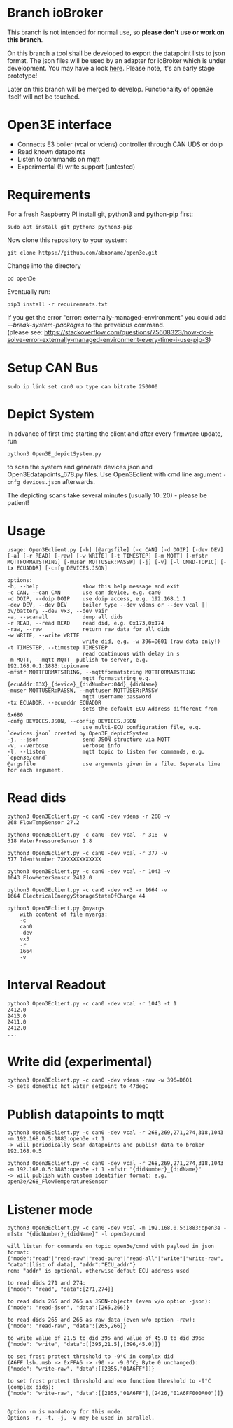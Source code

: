 # Branch ioBroker

This branch is not intended for normal use, so **please don't use or work on this branch**.

On this branch a tool shall be developed to export the datapoint lists to json format. The json files will be used by an adapter for ioBroker which is under development. You may have a look [here](https://github.com/MyHomeMyData/ioBroker.e3oncan). Please note, it's an early stage prototype!

Later on this branch will be merged to develop. Functionality of open3e itself will not be touched.

# Open3E interface

* Connects E3 boiler (vcal or vdens) controller through CAN UDS or doip
* Read known datapoints
* Listen to commands on mqtt
* Experimental (!) write support (untested)

# Requirements
For a fresh Raspberry PI install git, python3 and python-pip first:

    sudo apt install git python3 python3-pip  

Now clone this repository to your system:  

    git clone https://github.com/abnoname/open3e.git  

Change into the directory

    cd open3e

Eventually run:

    pip3 install -r requirements.txt  

If you get the error "error: externally-managed-environment" you could add *--break-system-packages* to the preveious command.<br>
(please see: https://stackoverflow.com/questions/75608323/how-do-i-solve-error-externally-managed-environment-every-time-i-use-pip-3)  

# Setup CAN Bus
    sudo ip link set can0 up type can bitrate 250000

# Depict System
In advance of first time starting the client and after every firmware update, run 
    
    python3 Open3E_depictSystem.py
    
to scan the system and generate devices.json and Open3Edatapoints_678.py files. 
Use Open3Eclient with cmd line argument `-cnfg devices.json` afterwards.

The depicting scans take several minutes (usually 10..20) - please be patient!

# Usage
    usage: Open3Eclient.py [-h] [@argsfile] [-c CAN] [-d DOIP] [-dev DEV] [-a] [-r READ] [-raw] [-w WRITE] [-t TIMESTEP] [-m MQTT] [-mfstr MQTTFORMATSTRING] [-muser MQTTUSER:PASSW] [-j] [-v] [-l CMND-TOPIC] [-tx ECUADDR] [-cnfg DEVICES.JSON]

    options:
    -h, --help              show this help message and exit
    -c CAN, --can CAN       use can device, e.g. can0
    -d DOIP, --doip DOIP    use doip access, e.g. 192.168.1.1
    -dev DEV, --dev DEV     boiler type --dev vdens or --dev vcal || pv/battery --dev vx3, --dev vair
    -a, --scanall           dump all dids
    -r READ, --read READ    read did, e.g. 0x173,0x174
    -raw, --raw             return raw data for all dids
    -w WRITE, --write WRITE
                            write did, e.g. -w 396=D601 (raw data only!)
    -t TIMESTEP, --timestep TIMESTEP
                            read continuous with delay in s
    -m MQTT, --mqtt MQTT  publish to server, e.g. 192.168.0.1:1883:topicname
    -mfstr MQTTFORMATSTRING, --mqttformatstring MQTTFORMATSTRING
                            mqtt formatstring e.g. {ecuAddr:03X}_{device}_{didNumber:04d}_{didName}
    -muser MQTTUSER:PASSW, --mqttuser MQTTUSER:PASSW
                            mqtt username:password
    -tx ECUADDR, --ecuaddr ECUADDR
                            sets the default ECU Address different from 0x680
    -cnfg DEVICES.JSON, --config DEVICES.JSON 
                            use multi-ECU configuration file, e.g. `devices.json` created by Open3E_depictSystem
    -j, --json              send JSON structure via MQTT
    -v, --verbose           verbose info
    -l, --listen            mqtt topic to listen for commands, e.g. `open3e/cmnd`
    @argsfile               use arguments given in a file. Seperate line for each argument.

# Read dids
    python3 Open3Eclient.py -c can0 -dev vdens -r 268 -v
    268 FlowTempSensor 27.2

    python3 Open3Eclient.py -c can0 -dev vcal -r 318 -v
    318 WaterPressureSensor 1.8

    python3 Open3Eclient.py -c can0 -dev vcal -r 377 -v
    377 IdentNumber 7XXXXXXXXXXXXX

    python3 Open3Eclient.py -c can0 -dev vcal -r 1043 -v
    1043 FlowMeterSensor 2412.0

    python3 Open3Eclient.py -c can0 -dev vx3 -r 1664 -v
    1664 ElectricalEnergyStorageStateOfCharge 44

    python3 Open3Eclient.py @myargs
        with content of file myargs:
        -c
        can0
        -dev
        vx3
        -r
        1664
        -v

# Interval Readout
    python3 Open3Eclient.py -c can0 -dev vcal -r 1043 -t 1
    2412.0
    2413.0
    2411.0
    2412.0
    ...

# Write did (experimental)
    python3 Open3Eclient.py -c can0 -dev vdens -raw -w 396=D601
    -> sets domestic hot water setpoint to 47degC

# Publish datapoints to mqtt
    python3 Open3Eclient.py -c can0 -dev vcal -r 268,269,271,274,318,1043 -m 192.168.0.5:1883:open3e -t 1
    -> will periodically scan datapoints and publish data to broker 192.168.0.5

    python3 Open3Eclient.py -c can0 -dev vcal -r 268,269,271,274,318,1043 -m 192.168.0.5:1883:open3e -t 1 -mfstr "{didNumber}_{didName}"
    -> will publish with custom identifier format: e.g. open3e/268_FlowTemperatureSensor

# Listener mode
    python3 Open3Eclient.py -c can0 -dev vcal -m 192.168.0.5:1883:open3e -mfstr "{didNumber}_{didName}" -l open3e/cmnd
    
    will listen for commands on topic open3e/cmnd with payload in json format:
    {"mode":"read"|"read-raw"|"read-pure"|"read-all"|"write"|"write-raw", "data":[list of data], "addr":"ECU_addr"}
    rem: "addr" is optional, otherwise defaut ECU address used
    
    to read dids 271 and 274:
    {"mode": "read", "data":[271,274]}
    
    to read dids 265 and 266 as JSON-objects (even w/o option -json):
    {"mode": "read-json", "data":[265,266]}
    
    to read dids 265 and 266 as raw data (even w/o option -raw):
    {"mode": "read-raw", "data":[265,266]}
    
    to write value of 21.5 to did 395 and value of 45.0 to did 396:
    {"mode": "write", "data":[[395,21.5],[396,45.0]]}

    to set frost protect threshold to -9°C in complex did
    (A6FF lsb..msb -> 0xFFA6 -> -90 -> -9.0°C; Byte 0 unchanged):
    {"mode": "write-raw", "data":[[2855,"01A6FF"]]}

    to set frost protect threshold and eco function threshold to -9°C (complex dids):
    {"mode": "write-raw", "data":[[2855,"01A6FF"],[2426,"01A6FF000A00"]]}

 
    Option -m is mandatory for this mode.
    Options -r, -t, -j, -v may be used in parallel.
    
